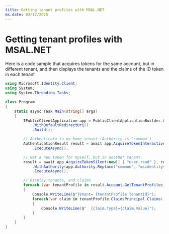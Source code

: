 ```yaml
---
title: Getting tenant profiles with MSAL.NET
ms.date: 03/17/2025
---
```


# Getting tenant profiles with MSAL.NET

Here is a code sample that acquires tokens for the same account, but in different tenant, and then displays the tenants
and the claims of the ID token in each tenant

```csharp
using Microsoft.Identity.Client;
using System;
using System.Threading.Tasks;

class Program
{
    static async Task Main(string[] args)
    {
        IPublicClientApplication app = PublicClientApplicationBuilder.Create("4a1aa1d5-c567-49d0-ad0b-cd957a47f842")
            .WithDefaultRedirectUri()                                    
            .Build();

        // Authenticate in my home tenant (Authority is 'common')
        AuthenticationResult result = await app.AcquireTokenInteractive(new[] { "user.read" })
            .ExecuteAsync();

        // Get a new token for myself, but in another tenant.
        result = await app.AcquireTokenSilent(new[] { "user.read" }, result.Account)
            .WithAuthority(app.Authority.Replace("common", "msidentitysamplestesting.onmicrosoft.com"))
            .ExecuteAsync();

        // Display tenants, and claims
        foreach (var tenantProfile in result.Account.GetTenantProfiles())
        {
            Console.WriteLine($"Tenant= {tenantProfile.TenantId}");
            foreach(var claim in tenantProfile.ClaimsPrincipal.Claims)
            {
                Console.WriteLine($"  {claim.Type}={claim.Value}");
            }
        }
    }
}
```
